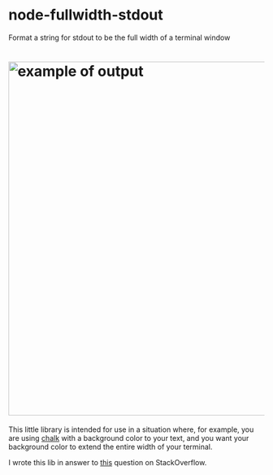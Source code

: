 # node-fullwidth-stdout

Format a string for stdout to be the full width of a terminal window

# <img width="696" src="//cdn.rawgit.com/netpoetica/node-fullwidth-stdout/master/output.png" alt="example of output">

This little library is intended for use in a situation where, for example, you are using [chalk](https://github.com/sindresorhus/chalk) with a background color to your text, and you want your background color to extend the entire width of your terminal.

I wrote this lib in answer to [this](http://stackoverflow.com/questions/26533620/javascript-escape-sequence-meaning-to-end-of-stdout-or-similar-usage) question on StackOverflow.
